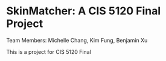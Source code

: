 # SkinMatcher: A CIS 5120 Final Project

Team Members: Michelle Chang, Kim Fung, Benjamin Xu

This is a project for CIS 5120 Final

